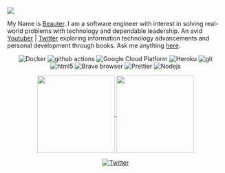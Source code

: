 <img src="[https://github.com/beauter/beauter/blob/main/banner.png](https://www.google.com/imgres?imgurl=https%3A%2F%2Fblog.planview.com%2Fwp-content%2Fuploads%2F2020%2F01%2FTop-6-Software-Development-Methodologies.jpg&imgrefurl=https%3A%2F%2Fblog.planview.com%2Ftop-6-software-development-methodologies%2F&tbnid=e_nbP1Ju2LkrEM&vet=12ahUKEwiZtcrF4rn6AhXB34UKHZTmCPIQMygFegUIARDkAQ..i&docid=qEvgYXLs-oHBRM&w=800&h=427&q=software%20engineering&ved=2ahUKEwiZtcrF4rn6AhXB34UKHZTmCPIQMygFegUIARDkAQ)" />

My Name is [Beauter](https://instagram.com/officialbeauter). I am a software engineer with interest in solving real-world problems with technology and dependable leadership. An avid [Youtuber](https://www.youtube.com/channel/UCtX2ovFajtypCx2b4OXbZyQ/) | [Twitter](https://twitter.com/officialbeauter/) exploring information technology advancements and personal development through books.
Ask me anything [here](https://github.com/beauter/beauter/issues?q=is%3Aissue+is%3Aopen).

<div align="center">
<p>
  <img alt="Docker" src="https://img.shields.io/badge/-Docker-46a2f1?style=flat-square&logo=docker&logoColor=white" />
  <img alt="github actions" src="https://img.shields.io/badge/-Github_Actions-2088FF?style=flat-square&logo=github-actions&logoColor=white" />
  <img alt="Google Cloud Platform" src="https://img.shields.io/badge/-Google_Cloud_Platform-1a73e8?style=flat-square&logo=google-cloud&logoColor=white" />
  <img alt="Heroku" src="https://img.shields.io/badge/-Heroku-430098?style=flat-square&logo=heroku&logoColor=white" />
  <img alt="git" src="https://img.shields.io/badge/-Git-F05032?style=flat-square&logo=git&logoColor=white" />
  <img alt="html5" src="https://img.shields.io/badge/-HTML5-E34F26?style=flat-square&logo=html5&logoColor=white" />
  <img alt="Brave browser" src="https://img.shields.io/badge/-Brave_Browser-FB542B?style=flat-square&logo=brave&logoColor=white" />
  <img alt="Prettier" src="https://img.shields.io/badge/-Prettier-F7B93E?style=flat-square&logo=prettier&logoColor=white" />
  <img alt="Nodejs" src="https://img.shields.io/badge/-Nodejs-43853d?style=flat-square&logo=Node.js&logoColor=white" />
</p>

<a href="https://github.com/anuraghazra/github-readme-stats">
  <img height="180px" align="center" src="https://github-readme-stats.vercel.app/api?username=beauter&show_icons=true&theme=jolly&layout=compact" />
</a>
<a href="https://github.com/anuraghazra/convoychat">
  <img height="180px" align="center" src="https://github-readme-stats.vercel.app/api/top-langs/?username=beauter&langs_count=8&theme=jolly&layout=compact" />
</a>

<p> 
  <a href="https://twitter.com/officialbeauter/" target="_blank"><img alt="Twitter" src="https://img.shields.io/badge/twitter-%231DA1F2.svg?&style=for-the-badge&logo=twitter&logoColor=white" /></a> 
</p>
</div>
